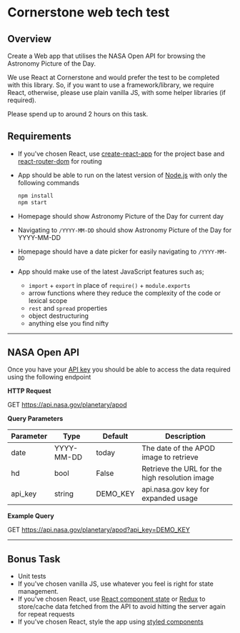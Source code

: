 # Cornerstone web tech test

## Overview

Create a Web app that utilises the NASA Open API for browsing the Astronomy Picture of the Day.

We use React at Cornerstone and would prefer the test to be completed with this library. 
So, if you want to use a framework/library, we require React, otherwise, please use plain vanilla JS, with some helper libraries (if required).

Please spend up to around 2 hours on this task.

## Requirements

- If you've chosen React, use [create-react-app][rca] for the project base and [react-router-dom][rrd] for routing

- App should be able to run on the latest version of [Node.js][node] with only the following commands

  ```sh
  npm install
  npm start
  ```

- Homepage should show Astronomy Picture of the Day for current day

- Navigating to `/YYYY-MM-DD` should show Astronomy Picture of the Day for YYYY-MM-DD

- Homepage should have a date picker for easily navigating to `/YYYY-MM-DD`

- App should make use of the latest JavaScript features such as;
  - `import` + `export` in place of `require()` + `module.exports`
  - arrow functions where they reduce the complexity of the code or lexical scope
  - `rest` and `spread` properties
  - object destructuring
  - anything else you find nifty

---

## NASA Open API

Once you have your [API key][api_key] you should be able to access the data required using the following endpoint

**HTTP Request**

GET https://api.nasa.gov/planetary/apod

**Query Parameters**

| Parameter | Type       | Default  | Description                                    |
| --------- | ---------- | -------- | ---------------------------------------------- |
| date      | YYYY-MM-DD | today    | The date of the APOD image to retrieve         |
| hd        | bool       | False    | Retrieve the URL for the high resolution image |
| api_key   | string     | DEMO_KEY | api.nasa.gov key for expanded usage            |

**Example Query**

GET https://api.nasa.gov/planetary/apod?api_key=DEMO_KEY

---

## Bonus Task

- Unit tests
- If you've chosen vanilla JS, use whatever you feel is right for state management.
- If you've chosen React, use [React component state][react_state] or [Redux][redux] to store/cache data fetched from the API to avoid hitting the server again for repeat requests
- If you've chosen React, style the app using [styled components][styled_components]

[rca]: https://github.com/facebookincubator/create-react-app
[rrd]: https://github.com/ReactTraining/react-router/tree/master/packages/react-router-dom
[node]: https://nodejs.org/en/
[api_key]: https://api.nasa.gov/index.html#apply-for-an-api-key
[react_state]: https://facebook.github.io/react/docs/state-and-lifecycle.html#using-state-correctly
[redux]: https://github.com/reactjs/redux
[styled_components]: https://www.styled-components.com/
